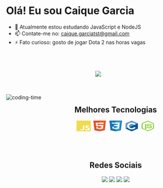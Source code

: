 <h1>Olá! Eu sou Caique Garcia</h1>

- 🌱 Atualmente estou estudando JavaScript e NodeJS
- 📫 Contate-me no: caique.garciatst@gmail.com
- ⚡ Fato curioso: gosto de jogar Dota 2 nas horas vagas
<br>
<br>
<div align="center">
  <!--<a href="https://github.com/caique-garcia">
 <img align="left" height="140em" 
       src="https://github-readme-stats.vercel.app/api?username=caique-garcia&show_icons=true&theme=dracula&include_all_commits=true&pat_1=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"/>-->
       
  
  <img align="center" height="140em"
       src="https://github-readme-stats.vercel.app/api/top-langs/?username=caique-garcia&layout=compact&show_icons=true&langs_count=16&theme=dracula&include_all_commits=true&pat_1=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"/>
    </a>
</div>

<br>

<div  align="right"> 
  <div align="center" style="display: inline_block"><br>
   <img align="left" height="250" alt="coding-time" src="code.gif">
   <h2 align="center">Melhores Tecnologias</h2>
   <img align="center" height="30" width="40" alt="js-icon"  src="https://raw.githubusercontent.com/devicons/devicon/master/icons/javascript/javascript-plain.svg">    
   <img align="center" height="30" width="40" alt="html-icon" src="https://raw.githubusercontent.com/devicons/devicon/master/icons/html5/html5-original.svg">
   <img align="center" height="30" width="40" alt="css-icon" src="https://raw.githubusercontent.com/devicons/devicon/master/icons/css3/css3-original.svg">
   <img align="center" height="30" width="40" alt="c-icon" src="https://raw.githubusercontent.com/devicons/devicon/master/icons/c/c-original.svg">
   <img align="center" height="30" width="40" alt="nodejs-icon" src="https://raw.githubusercontent.com/devicons/devicon/master/icons/nodejs/nodejs-original.svg">    
 </div>

 <br>
 <br>
 <br>  
 
<div align="center"> 
   <h2>Redes Sociais</h2>   
    <div align="center"> 
      <a href="https://www.instagram.com/kiq_ferreira" target="_blank"><img src="https://img.shields.io/badge/-Instagram-%23E4405F?style=for-the-badge&logo=instagram&logoColor=white" target="_blank"></a>
 	    <a href="https://www.facebook.com/caique.garcia.509" target="_blank"><img src="https://img.shields.io/badge/-Facebook-7289DA?style=for-the-badge&logo=facebook&logoColor=white" target="_blank"></a> 
      <a href = "mailto:caique.garciatst@gmail.com"><img src="https://img.shields.io/badge/-Gmail-%23333?style=for-the-badge&logo=gmail&logoColor=white" target="_blank"></a>
      <a href="https://www.linkedin.com/in/caique-ferreira-ba22a5248" target="_blank"><img src="https://img.shields.io/badge/-LinkedIn-%230077B5?style=for-the-badge&logo=linkedin&logoColor=white" target="_blank"></a> 
    </div>
  </div>
    
  


